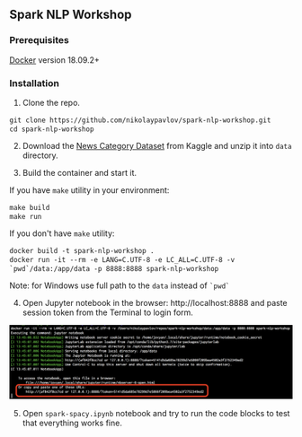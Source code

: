 ## Spark NLP Workshop

### Prerequisites

[Docker](https://www.docker.com/get-started) version 18.09.2+

### Installation

1. Clone the repo.

```
git clone https://github.com/nikolaypavlov/spark-nlp-workshop.git
cd spark-nlp-workshop
```

2. Download the [News Category Dataset](https://www.kaggle.com/rmisra/news-category-dataset) from Kaggle and unzip it into `data` directory.

3. Build the container and start it.

If you have `make` utility in your environment:

```
make build
make run
```

If you don't have `make` utility:

```
docker build -t spark-nlp-workshop .
docker run -it --rm -e LANG=C.UTF-8 -e LC_ALL=C.UTF-8 -v `pwd`/data:/app/data -p 8888:8888 spark-nlp-workshop
```

Note: for Windows use full path to the `data` instead of `` `pwd` ``

4. Open Jupyter notebook in the browser: http://localhost:8888 and paste session token from the Terminal to login form.

![Session token](img/screen.png?raw=true)

5. Open `spark-spacy.ipynb` notebook and try to run the code blocks to test that everything works fine.
